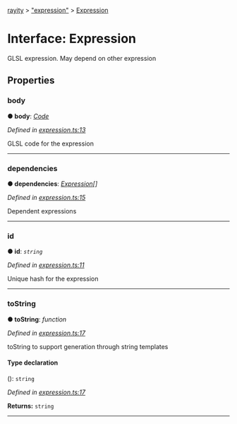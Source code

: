 [rayity](../README.md) > ["expression"](../modules/_expression_.md) > [Expression](../interfaces/_expression_.expression.md)



# Interface: Expression


GLSL expression. May depend on other expression


## Properties
<a id="body"></a>

###  body

**●  body**:  *[Code](../modules/_expression_.md#code)* 

*Defined in [expression.ts:13](https://github.com/gribbet/rayity/blob/afedd20/src/expression.ts#L13)*



GLSL code for the expression




___

<a id="dependencies"></a>

###  dependencies

**●  dependencies**:  *[Expression](_expression_.expression.md)[]* 

*Defined in [expression.ts:15](https://github.com/gribbet/rayity/blob/afedd20/src/expression.ts#L15)*



Dependent expressions




___

<a id="id"></a>

###  id

**●  id**:  *`string`* 

*Defined in [expression.ts:11](https://github.com/gribbet/rayity/blob/afedd20/src/expression.ts#L11)*



Unique hash for the expression




___

<a id="tostring"></a>

###  toString

**●  toString**:  *function* 

*Defined in [expression.ts:17](https://github.com/gribbet/rayity/blob/afedd20/src/expression.ts#L17)*



toString to support generation through string templates

#### Type declaration
(): `string`


*Defined in [expression.ts:17](https://github.com/gribbet/rayity/blob/afedd20/src/expression.ts#L17)*





**Returns:** `string`






___


